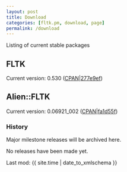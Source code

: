 ```yaml
---
layout: post
title: Download
categories: [fltk.pm, download, page]
permalink: /download
---
```

Listing of current stable packages

## FLTK

Current version: 0.530 ([CPAN](http://search.cpan.org/dist/FLTK/)|[277e9ef](http://github.com/sanko/fltk-perl/commit/277e9ef14e02490fce3613fc3b4041d4d55af8c1))

## Alien::FLTK

Current version: 0.06921_002 ([CPAN](http://search.cpan.org/dist/Alien-FLTK/)|[fa1d55f](http://github.com/sanko/alien-fltk/commit/fa1d55fa5a44f4e10693b4e59a8763d273aee76e))

### History

Major milestone releases will be archived here.

No releases have been made yet.

Last mod: {{ site.time | date_to_xmlschema }}
